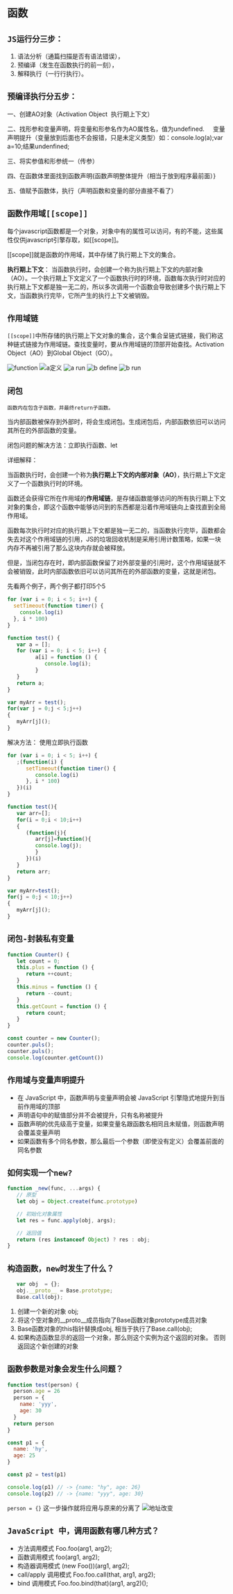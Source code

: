 # `函数`

## `JS运行分三步：`

1. 语法分析（通篇扫描是否有语法错误），
2. 预编译（发生在函数执行的前一刻），
3. 解释执行（一行行执行）。

## `预编译执行分五步：`

一、创建AO对象（Activation Object  执行期上下文）

二、找形参和变量声明，将变量和形参名作为AO属性名，值为undefined.
    变量声明提升（变量放到后面也不会报错，只是未定义类型）如：console.log(a);var a=10;结果undenfined;

三、将实参值和形参统一（传参）

四、在函数体里面找到函数声明{函数声明整体提升（相当于放到程序最前面）}

五、值赋予函数体，执行（声明函数和变量的部分直接不看了）

## `函数作用域[[scope]]`

每个javascript函数都是一个对象，对象中有的属性可以访问，有的不能，这些属性仅供javascript引擎存取，如[[scope]]。

[[scope]]就是函数的作用域，其中存储了执行期上下文的集合。

**执行期上下文**： 当函数执行时，会创建一个称为执行期上下文的内部对象（AO）。一个执行期上下文定义了一个函数执行时的环境，函数每次执行时对应的执行期上下文都是独一无二的，所以多次调用一个函数会导致创建多个执行期上下文，当函数执行完毕，它所产生的执行上下文被销毁。

## `作用域链`

`[[scope]]`中所存储的执行期上下文对象的集合，这个集合呈链式链接，我们称这种链式链接为作用域链。查找变量时，要从作用域链的顶部开始查找。Activation Object（AO）到Global Object（GO）。

![function](../img/function.png)
![a定义](../img/define.png)
![a run](../img/run.png)
![b define](../img/bdefine.png)
![b run](../img/brun.png)

## `闭包`

`函数内在包含子函数，并最终return子函数。`

当内部函数被保存到外部时，将会生成闭包。生成闭包后，内部函数依旧可以访问其所在的外部函数的变量。

闭包问题的解决方法：立即执行函数、let

详细解释：

当函数执行时，会创建一个称为**执行期上下文的内部对象（AO）**，执行期上下文定义了一个函数执行时的环境。

函数还会获得它所在作用域的**作用域链**，是存储函数能够访问的所有执行期上下文对象的集合，即这个函数中能够访问到的东西都是沿着作用域链向上查找直到全局作用域。

函数每次执行时对应的执行期上下文都是独一无二的，当函数执行完毕，函数都会失去对这个作用域链的引用，JS的垃圾回收机制是采用引用计数策略，如果一块内存不再被引用了那么这块内存就会被释放。

但是，当闭包存在时，即内部函数保留了对外部变量的引用时，这个作用域链就不会被销毁，此时内部函数依旧可以访问其所在的外部函数的变量，这就是闭包。

先看两个例子，两个例子都打印5个5

```js
for (var i = 0; i < 5; i++) {
  setTimeout(function timer() {
    console.log(i)
  }, i * 100)
}
```

```js
function test() {
   var a = [];
   for (var i = 0; i < 5; i++) {
         a[i] = function () {
            console.log(i);
         }
   }
   return a;
}

var myArr = test();
for(var j = 0;j < 5;j++)
{
   myArr[j]();
}
```

解决方法： 使用立即执行函数

```js
for (var i = 0; i < 5; i++) {
   ;(function(i) {
      setTimeout(function timer() {
         console.log(i)
      }, i * 100)
   })(i)
}
```

```js
function test(){
   var arr=[];
   for(i = 0;i < 10;i++)
   {
      (function(j){
         arr[j]=function(){
         console.log(j);
         }
      })(i)
   }
   return arr;
}

var myArr=test();
for(j = 0;j < 10;j++)
{
   myArr[j]();
}
```

## `闭包-封装私有变量`

```js
function Counter() {
   let count = 0;
   this.plus = function () {
      return ++count;
   }
   this.minus = function () {
      return --count;
   }
   this.getCount = function () {
      return count;
   }
}

const counter = new Counter();
counter.puls();
counter.puls();
console.log(counter.getCount())
```

## `作用域与变量声明提升`

- 在 JavaScript 中，函数声明与变量声明会被 JavaScript 引擎隐式地提升到当前作用域的顶部 
- 声明语句中的赋值部分并不会被提升，只有名称被提升
- 函数声明的优先级高于变量，如果变量名跟函数名相同且未赋值，则函数声明会覆盖变量声明
- 如果函数有多个同名参数，那么最后一个参数（即使没有定义）会覆盖前面的同名参数

## `如何实现一个new?`

```js
function _new(func, ...args) {
   // 原型
   let obj = Object.create(func.prototype)

   // 初始化对象属性
   let res = func.apply(obj, args);

   // 返回值
   return (res instanceof Object) ? res : obj;  
}
```

## `构造函数，new时发生了什么？`

```js
   var obj  = {};
   obj.__proto__ = Base.prototype;
   Base.call(obj);  
```

1. 创建一个新的对象 obj;
2. 将这个空对象的__proto__成员指向了Base函数对象prototype成员对象
3. Base函数对象的this指针替换成obj, 相当于执行了Base.call(obj);
4. 如果构造函数显示的返回一个对象，那么则这个实例为这个返回的对象。 否则返回这个新创建的对象

## `函数参数是对象会发生什么问题？`

```javascript
function test(person) {
  person.age = 26
  person = {
    name: 'yyy',
    age: 30
  }
  return person
}

const p1 = {
  name: 'hy',
  age: 25
}

const p2 = test(p1)

console.log(p1) // -> {name: "hy", age: 26}
console.log(p2) // -> {name: "yyy", age: 30}
```

`person = {}` 这一步操作就将应用与原来的分离了
![地址改变](../img/addressChange.png)

## `JavaScript 中，调用函数有哪几种方式？`

- 方法调用模式 Foo.foo(arg1, arg2);
- 函数调用模式 foo(arg1, arg2);
- 构造器调用模式 (new Foo())(arg1, arg2);
- call/apply 调用模式 Foo.foo.call(that, arg1, arg2);
- bind 调用模式 Foo.foo.bind(that)(arg1, arg2)();
